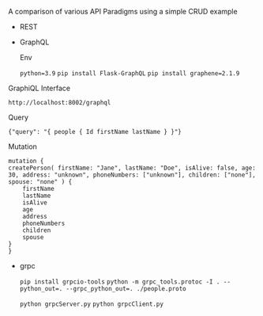 A comparison of various API Paradigms using a simple CRUD example

- REST

- GraphQL
  
  Env 

    `python=3.9`
    `pip install Flask-GraphQL`
    `pip install graphene=2.1.9`
 
 GraphiQL Interface

    http://localhost:8002/graphql

  Query

    {"query": "{ people { Id firstName lastName } }"}

  Mutation

    mutation {
    createPerson( firstName: "Jane", lastName: "Doe", isAlive: false, age: 30, address: "unknown", phoneNumbers: ["unknown"], children: ["none"], spouse: "none" ) {
        firstName
        lastName
        isAlive
        age
        address
        phoneNumbers
        children
        spouse
    }
    }

- grpc

    `pip install grpcio-tools`
    `python -m grpc_tools.protoc -I . --python_out=. --grpc_python_out=. ./people.proto`

    `python grpcServer.py`
    `python grpcClient.py`
